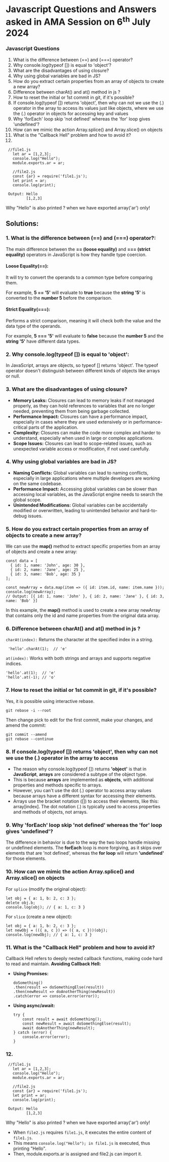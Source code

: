 # Javascript Questions and Answers asked in AMA Session on 6<sup>th</sup> July 2024

### Javascript Questions
1. What is the difference between (==) and (===) operator?
2. Why console.log(typeof []) is equal to 'object'?
3. What are the disadvantages of using closure?
4. Why using global variables are bad in JS?
5. How do you extract certain properties from an array of objects to create a new array?
6. Difference between charAt() and at() method in js ?
7. How to reset the initial or 1st commit in git, if it's possible?
8. If console.log(typeof []) returns 'object', then why can not we use the (.) operator in the array to access its values just like objects, where we use the (.) operator in objects for accessing key and values
9. Why 'forEach' loop skip 'not defined' whereas the 'for' loop gives 'undefined'?
10. How can we mimic the action Array.splice() and Array.slice() on objects
11. What is the "Callback Hell" problem and how to avoid it?
12. 

```
 //file1.js
   let ar = [1,2,3];
   console.log("Hello");
   module.exports.ar = ar; 
```

``` 
   //file2.js
   const {ar} = require('file1.js');
   let print = ar; 
   console.log(print);
```
```
 Output: Hello 
         [1,2,3]
```
Why "Hello" is also printed ? when we have exported array('ar') only!


## Solutions:

### 1. What is the difference between (==) and (===) operator?:

The main difference between the **== (loose equality)** and **=== (strict equality)** operators in JavaScript is how they handle type coercion.

 ####  Loose Equality(==):

 It will try to convert the operands to a common type before comparing them.

For example, **5 == '5'** will evaluate to **true** because the **string '5'** is converted to the **number 5** before the comparison.


#### Strict Equality(===):
Performs a strict comparison, meaning it will check both the value and the data type of the operands.

For example, **5 === '5'** will evaluate to **false** because the **number 5** and the **string '5'** have different data types.

### 2. Why console.log(typeof []) is equal to 'object':

In JavaScript, arrays are objects, so typeof [] returns 'object'. The typeof operator doesn't distinguish between different kinds of objects like arrays or null.

### 3. What are the disadvantages of using closure?

* **Memory Leaks:** Closures can lead to memory leaks if not managed properly, as they can hold references to variables that are no longer needed, preventing them from being garbage collected.
* **Performance Impact:** Closures can have a performance impact, especially in cases where they are used extensively or in performance-critical parts of the application.
* **Complexity:** Closures can make the code more complex and harder to understand, especially when used in large or complex applications.
* **Scope Issues:** Closures can lead to scope-related issues, such as unexpected variable access or modification, if not used carefully.

### 4. Why using global variables are bad in JS?

* **Naming Conflicts:** Global variables can lead to naming conflicts, especially in large applications where multiple developers are working on the same codebase.
* **Performance Impact:** Accessing global variables can be slower than accessing local variables, as the JavaScript engine needs to search the global scope.
* **Unintended Modifications:** Global variables can be accidentally modified or overwritten, leading to unintended behavior and hard-to-debug issues.

### 5. How do you extract certain properties from an array of objects to create a new array?

We can use the **map()** method to extract specific properties from an array of objects and create a new array:

```
const data = [
  { id: 1, name: 'John', age: 30 },
  { id: 2, name: 'Jane', age: 25 },
  { id: 3, name: 'Bob', age: 35 }
];

const newArray = data.map(item => ({ id: item.id, name: item.name }));
console.log(newArray);
// Output: [{ id: 1, name: 'John' }, { id: 2, name: 'Jane' }, { id: 3, name: 'Bob' }]
```

In this example, the **map()** method is used to create a new array newArray that contains only the id and name properties from the original data array.

### 6. Difference between charAt() and at() method in js ?

`charAt(index):` Returns the character at the specified index in a string.

```
 'hello'.charAt(1);  // 'e'
```
`at(index):` Works with both strings and arrays and supports negative indices.
```
'hello'.at(1);  // 'e'
'hello'.at(-1); // 'o'
```

### 7. How to reset the initial or 1st commit in git, if it's possible?

Yes, it is possible using interactive rebase.
```
git rebase -i --root
```
Then change pick to edit for the first commit, make your changes, and amend the commit:
```
git commit --amend
git rebase --continue
```

### 8. If console.log(typeof []) returns 'object', then why can not we use the (.) operator in the array to access 

* The reason why console.log(typeof []) returns **'object'** is that in **JavaScript**, **arrays** are considered a subtype of the object type. 
* This is because **arrays** are implemented as **objects**, with additional properties and methods specific to arrays.
* However, you can't use the dot (.) operator to access array values because arrays have a different syntax for accessing their elements. 
* Arrays use the bracket notation ([]) to access their elements, like this: array[index]. The dot notation (.) is typically used to access properties and methods of objects, not arrays.

### 9. Why 'forEach' loop skip 'not defined' whereas the 'for' loop gives 'undefined'?

The difference in behavior is due to the way the two loops handle missing or undefined elements. The **forEach** loop is more forgiving, as it skips over elements that are 'not defined', whereas the **for loop** will return **'undefined'** for those elements.

### 10. How can we mimic the action Array.splice() and Array.slice() on objects

For `splice` (modify the original object):
```
let obj = { a: 1, b: 2, c: 3 };
delete obj.b;
console.log(obj); // { a: 1, c: 3 }
```
For `slice` (create a new object):

```
let obj = { a: 1, b: 2, c: 3 };
let newObj = (({ a, c }) => ({ a, c }))(obj);
console.log(newObj); // { a: 1, c: 3 }
```

### 11. What is the "Callback Hell" problem and how to avoid it?

Callback Hell refers to deeply nested callback functions, making code hard to read and maintain.
**Avoiding Callback Hell:**

* **Using Promises:**
    ```
   doSomething()
    .then(result => doSomethingElse(result))
    .then(newResult => doAnotherThing(newResult))
    .catch(error => console.error(error));
    ```

* **Using async/await:**
    ```
    try {
        const result = await doSomething();
        const newResult = await doSomethingElse(result);
        await doAnotherThing(newResult);
    } catch (error) {
        console.error(error);
    }
    ``` 

### 12.

```
 //file1.js
   let ar = [1,2,3];
   console.log("Hello");
   module.exports.ar = ar; 
```

``` 
   //file2.js
   const {ar} = require('file1.js');
   let print = ar; 
   console.log(print);
```
```
 Output: Hello 
         [1,2,3]
```
Why "Hello" is also printed ? when we have exported array('ar') only!

* When `file2.js` requires `file1.js`, it executes the entire content of `file1.js`.
* This means `console.log("Hello"); in file1.js` is executed, thus printing "Hello".
* Then, module.exports.ar is assigned and file2.js can import it.













